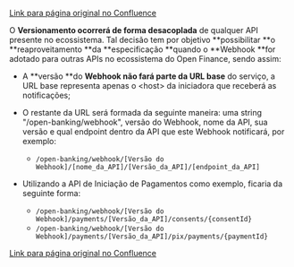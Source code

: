 [Link para página original no Confluence](https://openfinancebrasil.atlassian.net/wiki/spaces/OF/pages/161448028)

O **Versionamento ocorrerá de forma desacoplada** de qualquer API presente no ecossistema. Tal decisão tem por objetivo **possibilitar **o **reaproveitamento **da **especificação **quando o **Webhook **for adotado para outras APIs no ecossistema do Open Finance, sendo assim:

- A **versão **do **Webhook não fará parte da URL base** do serviço, a URL base representa apenas o &lt;host&gt; da iniciadora que receberá as notificações;
- O restante da URL será formada da seguinte maneira: uma string "/open-banking/webhook", versão do Webhook, nome da API, sua versão e qual endpoint dentro da API que este Webhook notificará, por exemplo:

    - `/open-banking/webhook/[Versão do Webhook]/[nome_da_API]/[Versão_da_API]/[endpoint_da_API]`
- Utilizando a API de Iniciação de Pagamentos como exemplo, ficaria da seguinte forma:

    - `/open-banking/webhook/[Versão do Webhook]/payments/[Versão_da_API]/consents/{consentId}`
    - `/open-banking/webhook/[Versão do Webhook]/payments/[Versão_da_API]/pix/payments/{paymentId}`

[Link para página original no Confluence](https://openfinancebrasil.atlassian.net/wiki/spaces/OF/pages/161448028)